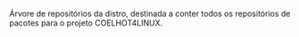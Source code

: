 Árvore de repositórios da distro, destinada a conter todos os repositórios de pacotes para o projeto COELHOT4LINUX.
